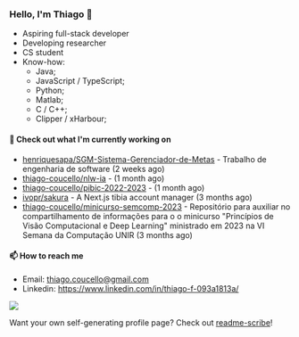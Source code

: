 ### Hello, I'm Thiago 👋

* Aspiring full-stack developer
* Developing researcher
* CS student
* Know-how:
  * Java;
  * JavaScript / TypeScript;
  * Python;
  * Matlab;
  * C / C++;
  * Clipper / xHarbour;

#### 👷 Check out what I'm currently working on

- [henriquesapa/SGM-Sistema-Gerenciador-de-Metas](https://github.com/henriquesapa/SGM-Sistema-Gerenciador-de-Metas) - Trabalho de engenharia de software (2 weeks ago)
- [thiago-coucello/nlw-ia](https://github.com/thiago-coucello/nlw-ia) -  (1 month ago)
- [thiago-coucello/pibic-2022-2023](https://github.com/thiago-coucello/pibic-2022-2023) -  (1 month ago)
- [ivopr/sakura](https://github.com/ivopr/sakura) - A Next.js tibia account manager (3 months ago)
- [thiago-coucello/minicurso-semcomp-2023](https://github.com/thiago-coucello/minicurso-semcomp-2023) - Repositório para auxiliar no compartilhamento de informações para o o minicurso &#34;Princípios de Visão Computacional e Deep Learning&#34; ministrado em 2023 na VI Semana da Computação UNIR (3 months ago)

#### 📫 How to reach me

- Email: [thiago.coucello@gmail.com](mailto://thiago.coucello@gmail.com)
- Linkedin: https://www.linkedin.com/in/thiago-f-093a1813a/

![](https://github-readme-stats.vercel.app/api/top-langs/?username=thiago-coucello&langs_count=10&layout=compact&theme=react&hide_border=true&bg_color=0D1117&title_color=5ce1e6&icon_color=5ce1e6)

Want your own self-generating profile page? Check out [readme-scribe](https://github.com/muesli/readme-scribe)!